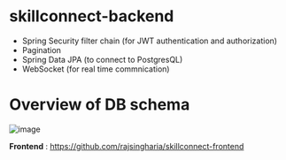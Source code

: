 # skillconnect-backend
- Spring Security filter chain (for JWT authentication and authorization)
- Pagination
- Spring Data JPA (to connect to PostgresQL)
- WebSocket (for real time commnication)

# Overview of DB schema
![image](https://github.com/rajsingharia/skillconnect-backend/assets/67454147/21039f2f-3b3b-452e-8f3e-9f1603f7213a)

**Frontend** : https://github.com/rajsingharia/skillconnect-frontend

